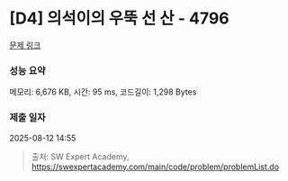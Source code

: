 # [D4] 의석이의 우뚝 선 산 - 4796 

[문제 링크](https://swexpertacademy.com/main/code/problem/problemDetail.do?contestProbId=AWS2h6AKBCoDFAVT) 

### 성능 요약

메모리: 6,676 KB, 시간: 95 ms, 코드길이: 1,298 Bytes

### 제출 일자

2025-08-12 14:55



> 출처: SW Expert Academy, https://swexpertacademy.com/main/code/problem/problemList.do